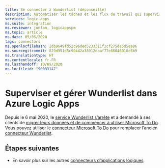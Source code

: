 ```yaml
---
title: Se connecter à Wunderlist (déconseillé)
description: Automatiser les tâches et les flux de travail qui supervisent et gèrent les listes, les tâches, les rappels et bien plus encore dans votre compte Wunderlist à l’aide d’Azure Logic Apps
services: logic-apps
ms.suite: integration
ms.reviewer: jonfan, logicappspm
ms.topic: article
ms.date: 05/06/2020
tags: connectors
ms.openlocfilehash: 2db9649fd52c96ded5233311f3cf275da5d5ea86
ms.sourcegitcommit: 829d951d5c90442a38012daaf77e86046018e5b9
ms.translationtype: HT
ms.contentlocale: fr-FR
ms.lasthandoff: 10/09/2020
ms.locfileid: "90033147"
---
```

# <a name="monitor-and-manage-wunderlist-in-azure-logic-apps"></a>Superviser et gérer Wunderlist dans Azure Logic Apps

Depuis le 6 mai 2020, le [service Wunderlist s’arrête](https://www.wunderlist.com/) et a demandé à ses clients de [migrer leurs données et de commencer à utiliser Microsoft To Do](https://www.wunderlist.com/blog/goodbye-from-wunderlist/). Vous pouvez utiliser le [connecteur Microsoft To Do](/connectors/todo/) pour remplacer l’ancien [connecteur Wunderlist](https://preview.flow.microsoft.com/connectors/shared_wunderlist/wunderlist/).

## <a name="next-steps"></a>Étapes suivantes

* En savoir plus sur les autres [connecteurs d’applications logiques](../connectors/apis-list.md)
